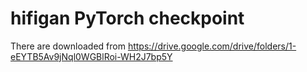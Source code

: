 # hifigan PyTorch checkpoint

There are downloaded from
https://drive.google.com/drive/folders/1-eEYTB5Av9jNql0WGBlRoi-WH2J7bp5Y
